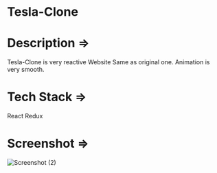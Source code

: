 # Tesla-Clone

# Description =>
Tesla-Clone is very reactive Website Same as original one. Animation is very smooth.

# Tech Stack =>
React
Redux

# Screenshot =>
![Screenshot (2)](https://user-images.githubusercontent.com/90302764/143434985-a52c1a86-20e4-45c1-8e16-67d651ba9306.png)
